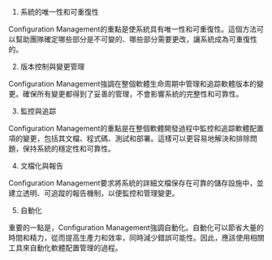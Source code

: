 

1. 系統的唯一性和可重復性

Configuration Management的重點是使系統具有唯一性和可重復性。這個方法可以幫助團隊確定哪些部分是不可變的、哪些部分需要更改，讓系統成為可重復性的。

2. 版本控制與變更管理

Configuration Management強調在整個軟體生命周期中管理和追踪軟體版本的變更。確保所有變更都得到了妥善的管理，不會影響系統的完整性和可靠性。

3. 監控與追踪

Configuration Management的重點是在整個軟體開發過程中監控和追踪軟體配置項的變更，包括其文檔、程式碼、測試和部署。這樣可以更容易地解決和排除問題，保持系統的穩定性和可靠性。

4. 文檔化與報告

Configuration Management要求將系統的詳細文檔保存在可靠的儲存設施中，並建立透明、可追蹤的報告機制，以便監控和管理變更。

5. 自動化

重要的一點是，Configuration Management強調自動化。自動化可以節省大量的時間和精力，從而提高生產力和效率，同時減少錯誤可能性。因此，應該使用相關工具來自動化軟體配置管理的過程。